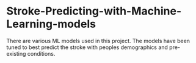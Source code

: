 # Stroke-Predicting-with-Machine-Learning-models
There are various ML models used in this project. The models have been tuned to best predict the stroke with peoples demographics and pre-existing conditions. 

